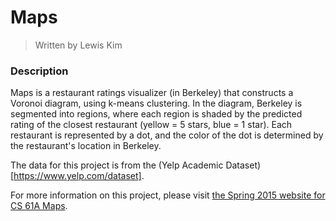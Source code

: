 # Maps
> Written by Lewis Kim

### Description

Maps is a restaurant ratings visualizer (in Berkeley) that constructs a Voronoi diagram, using k-means clustering. In the diagram, Berkeley is segmented into regions, where each region is shaded by the predicted rating of the closest restaurant (yellow = 5 stars, blue = 1 star). Each restaurant is represented by a dot, and the color of the dot is determined by the restaurant's location in Berkeley.

The data for this project is from the (Yelp Academic Dataset)[https://www.yelp.com/dataset].

For more information on this project, please visit [the Spring 2015 website for CS 61A Maps](https://inst.eecs.berkeley.edu/~cs61a/sp15/proj/maps/).
